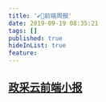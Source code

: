 ```yaml
---
title: '✔🎰前端周报'
date: 2019-09-19 08:35:21
tags: []
published: true
hideInList: true
feature: 
---
```

## [政采云前端小报](https://weekly.zoo.team/)